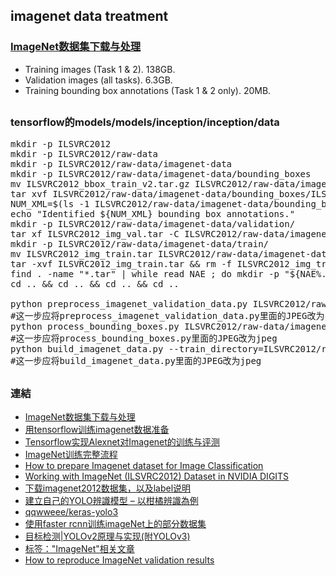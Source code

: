## imagenet data treatment
### [ImageNet数据集下载与处理](https://zhuanlan.zhihu.com/p/42696535)
* Training images (Task 1 & 2). 138GB.
* Validation images (all tasks). 6.3GB.
* Training bounding box annotations (Task 1 & 2 only). 20MB.
##
###  tensorflow的models/models/inception/inception/data
<pre>
mkdir -p ILSVRC2012
mkdir -p ILSVRC2012/raw-data
mkdir -p ILSVRC2012/raw-data/imagenet-data
mkdir -p ILSVRC2012/raw-data/imagenet-data/bounding_boxes
mv ILSVRC2012_bbox_train_v2.tar.gz ILSVRC2012/raw-data/imagenet-data/bounding_boxes/
tar xvf ILSVRC2012/raw-data/imagenet-data/bounding_boxes/ILSVRC2012_bbox_train_v2.tar.gz -C ILSVRC2012/raw-data/imagenet-data/bounding_boxes/
NUM_XML=$(ls -1 ILSVRC2012/raw-data/imagenet-data/bounding_boxes/* | wc -l)
echo "Identified ${NUM_XML} bounding box annotations."
mkdir -p ILSVRC2012/raw-data/imagenet-data/validation/
tar xf ILSVRC2012_img_val.tar -C ILSVRC2012/raw-data/imagenet-data/validation/
mkdir -p ILSVRC2012/raw-data/imagenet-data/train/
mv ILSVRC2012_img_train.tar ILSVRC2012/raw-data/imagenet-data/train/ && cd ILSVRC2012/raw-data/imagenet-data/train/
tar -xvf ILSVRC2012_img_train.tar && rm -f ILSVRC2012_img_train.tar 
find . -name "*.tar" | while read NAE ; do mkdir -p "${NAE%.tar}"; tar -xvf "${NAE}" -C "${NAE%.tar}"; rm -f "${NAE}"; done 
cd .. && cd .. && cd .. && cd ..
 
python preprocess_imagenet_validation_data.py ILSVRC2012/raw-data/imagenet-data/validation/ imagenet_2012_validation_synset_labels.txt
#这一步应将preprocess_imagenet_validation_data.py里面的JPEG改为jpeg
python process_bounding_boxes.py ILSVRC2012/raw-data/imagenet-data/bounding_boxes/ imagenet_lsvrc_2015_synsets.txt | sort > ILSVRC2012/raw-data/imagenet_2012_bounding_boxes.csv
#这一步应将process_bounding_boxes.py里面的JPEG改为jpeg
python build_imagenet_data.py --train_directory=ILSVRC2012/raw-data/imagenet-data/train/ --validation_directory=ILSVRC2012/raw-data/imagenet-data/validation/ --output_directory=ILSVRC2012/ --imagenet_metadata_file=imagenet_metadata.txt --labels_file=imagenet_lsvrc_2015_synsets.txt --bounding_box_file=ILSVRC2012/raw-data/imagenet_2012_bounding_boxes.csv
#这一步应将build_imagenet_data.py里面的JPEG改为jpeg
</pre>
##
### 連結
* [ImageNet数据集下载与处理](https://zhuanlan.zhihu.com/p/42696535)
* [用tensorflow训练imagenet数据准备](https://blog.csdn.net/hustlx/article/details/76585843)
* [Tensorflow实现Alexnet对Imagenet的训练与评测](https://blog.csdn.net/gzroy/article/details/87652291?utm_medium=distribute.pc_relevant.none-task-blog-BlogCommendFromMachineLearnPai2-21.nonecase&depth_1-utm_source=distribute.pc_relevant.none-task-blog-BlogCommendFromMachineLearnPai2-21.nonecase)
* [ImageNet训练完整流程](https://blog.csdn.net/SrdLaplace/article/details/82194366?ops_request_misc=&request_id=&biz_id=102&utm_term=imagenet&utm_medium=distribute.pc_search_result.none-task-blog-2~all~sobaiduweb~default-4-82194366)
* [How to prepare Imagenet dataset for Image Classification](http://www.adeveloperdiary.com/data-science/computer-vision/how-to-prepare-imagenet-dataset-for-image-classification/)
* [Working with ImageNet (ILSVRC2012) Dataset in NVIDIA DIGITS](https://jkjung-avt.github.io/ilsvrc2012-in-digits/)
* [下载imagenet2012数据集，以及label说明](https://www.cnblogs.com/zjutzz/p/6083201.html)
* [建立自己的YOLO辨識模型 – 以柑橘辨識為例](https://chtseng.wordpress.com/2018/09/01/%E5%BB%BA%E7%AB%8B%E8%87%AA%E5%B7%B1%E7%9A%84yolo%E8%BE%A8%E8%AD%98%E6%A8%A1%E5%9E%8B-%E4%BB%A5%E6%9F%91%E6%A9%98%E8%BE%A8%E8%AD%98%E7%82%BA%E4%BE%8B/)
* [qqwweee/keras-yolo3](https://github.com/qqwweee/keras-yolo3)
* [使用faster rcnn训练imageNet上的部分数据集](https://www.itdaan.com/blog/2016/04/27/1fd1634f0fb40c788c50ff048f9cd723.html)
* [目标检测|YOLOv2原理与实现(附YOLOv3)](https://zhuanlan.zhihu.com/p/35325884)
* [标签："ImageNet"相关文章](https://www.codeleading.com/tag/ImageNet/)
* [How to reproduce ImageNet validation results](https://github.com/calebrob6/imagenet_validation)
